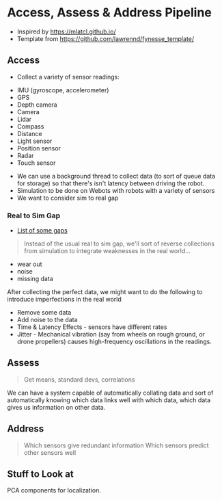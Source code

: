 # Access, Assess & Address Pipeline 
* Inspired by https://mlatcl.github.io/
* Template from https://github.com/lawrennd/fynesse_template/

## Access
* Collect a variety of sensor readings:
- IMU (gyroscope, accelerometer) 
- GPS 
- Depth camera 
- Camera 
- Lidar 
- Compass 
- Distance 
- Light sensor 
- Position sensor
- Radar 
- Touch sensor 

* We can use a background thread to collect data (to sort of queue data for storage) so that there's isn't latency between driving the robot. 
* Simulation to be done on Webots with robots with a variety of sensors 
* We want to consider sim to real gap 

### Real to Sim Gap 
* [List of some gaps](https://chatgpt.com/share/68c81135-1118-8002-975e-974bc2d90bb0)
> Instead of the usual real to sim gap, we'll sort of reverse collections from simulation to integrate weaknesses in the real world...
- wear out 
- noise 
- missing data

After collecting the perfect data, we might want to do the following to introduce imperfections in the real world 
- Remove some data 
- Add  noise to the data 
- Time & Latency Effects - sensors have different rates 
- Jitter - Mechanical vibration (say from wheels on rough ground, or drone propellers) causes high-frequency oscillations in the readings.

## Assess 
> Get means, standard devs, correlations

We can have a system capable of automatically collating data and sort of automatically knowing which data links well with which data, which data gives us information on other data. 

## Address 
> Which sensors give redundant information 
> Which sensors predict other sensors well 
> 

## Stuff to Look at 
PCA components for localization.